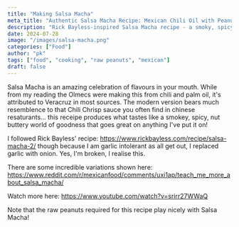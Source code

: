 ```yaml
---
title: "Making Salsa Macha"
meta_title: "Authentic Salsa Macha Recipe: Mexican Chili Oil with Peanuts"
description: "Rick Bayless-inspired Salsa Macha recipe - a smoky, spicy Mexican condiment from Veracruz"
date: 2024-07-28
image: "/images/salsa-macha.png"
categories: ["Food"]
author: "pk"
tags: ["food", "cooking", "raw peanuts", "mexican"]
draft: false
---
```


Salsa Macha is an amazing celebration of flavours in your mouth. While from my reading the Olmecs were making this from chili and palm oil, it's attributed to Veracruz in most sources. The modern version bears much resemblence to that Chili Chrisp sauce you often find in chinese resaturants... this receipe produces what tastes like a smokey, spicy, nut buttery world of goodness that goes great on anything I've put it on!

I followed Rick Bayless' recipe:
https://www.rickbayless.com/recipe/salsa-macha-2/
though because I am garlic intolerant as all get out, I replaced garlic with onion. Yes, I'm broken, I realise this. 


There are some incredible variations shown here:
https://www.reddit.com/r/mexicanfood/comments/uxi1ap/teach_me_more_about_salsa_macha/

Watch more here:
https://www.youtube.com/watch?v=srirr27WWaQ


Note that the raw peanuts required for this recipe play nicely with Salsa Macha!
